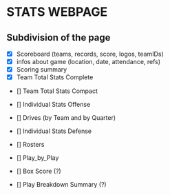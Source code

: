 # STATS WEBPAGE

## Subdivision of the page

- [x] Scoreboard (teams, records, score, logos, teamIDs)
- [x] infos about game (location, date, attendance, refs)
- [x] Scoring summary
- [x] Team Total Stats Complete
- [] Team Total Stats Compact
- [] Individual Stats Offense
- [] Drives (by Team and by Quarter)
- [] Individual Stats Defense
- [] Rosters
- [] Play_by_Play

- [] Box Score (?)
- [] Play Breakdown Summary (?)